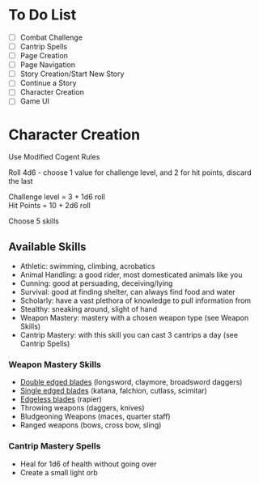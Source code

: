 # To Do List

- [ ] Combat Challenge
- [ ] Cantrip Spells
- [ ] Page Creation
- [ ] Page Navigation
- [ ] Story Creation/Start New Story
- [ ] Continue a Story
- [ ] Character Creation
- [ ] Game UI

# Character Creation

Use Modified Cogent Rules

Roll 4d6 - choose 1 value for challenge level, and 2 for hit points, discard the last

Challenge level = 3 + 1d6 roll  
Hit Points = 10 + 2d6 roll  

Choose 5 skills

## Available Skills

* Athletic: swimming, climbing, acrobatics
* Animal Handling: a good rider, most domesticated animals like you
* Cunning: good at persuading, deceiving/lying 
* Survival: good at finding shelter, can always find food and water
* Scholarly: have a vast plethora of knowledge to pull information from
* Stealthy: sneaking around, slight of hand
* Weapon Mastery: mastery with a chosen weapon type (see Weapon Skills)
* Cantrip Mastery: with this skill you can cast 3 cantrips a day (see Cantrip Spells)

### Weapon Mastery Skills

* [Double edged blades][1] (longsword, claymore, broadsword daggers) 
* [Single edged blades][1] (katana, falchion, cutlass, scimitar)
* [Edgeless blades][1] (rapier)
* Throwing weapons (daggers, knives)
* Bludgeoning Weapons (maces, quarter staff)
* Ranged weapons (bows, cross bow, sling)

[1]: https://en.wikipedia.org/wiki/Classification_of_swords


### Cantrip Mastery Spells

* Heal for 1d6 of health without going over
* Create a small light orb
